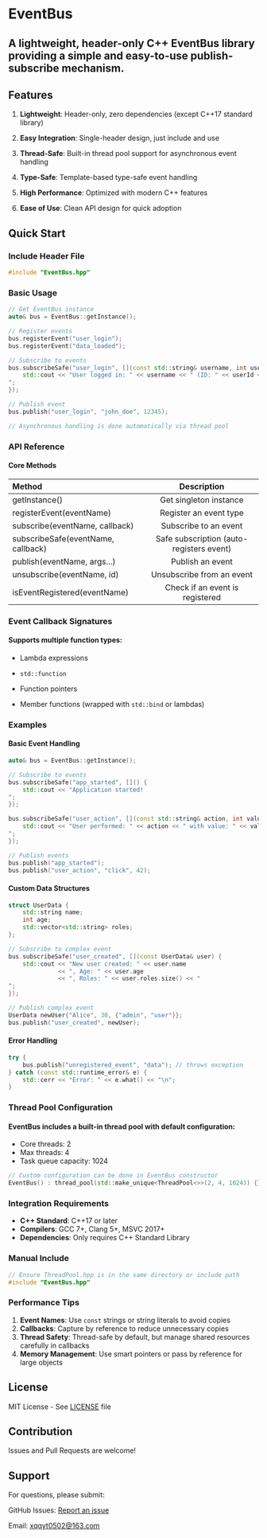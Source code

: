 # EventBus

## A lightweight, header-only C++ EventBus library providing a simple and easy-to-use publish-subscribe mechanism.

## Features

1. **Lightweight**: Header-only, zero dependencies (except C++17 standard library)

2. **Easy Integration**: Single-header design, just include and use

3. **Thread-Safe**: Built-in thread pool support for asynchronous event handling

4. **Type-Safe**: Template-based type-safe event handling

5. **High Performance**: Optimized with modern C++ features

6. **Ease of Use**: Clean API design for quick adoption

## Quick Start

### Include Header File

```cpp
#include "EventBus.hpp"
```

### Basic Usage
```cpp
// Get EventBus instance
auto& bus = EventBus::getInstance();

// Register events
bus.registerEvent("user_login");
bus.registerEvent("data_loaded");

// Subscribe to events
bus.subscribeSafe("user_login", [](const std::string& username, int userId) {
    std::cout << "User logged in: " << username << " (ID: " << userId << ")
";
});

// Publish event
bus.publish("user_login", "john_doe", 12345);

// Asynchronous handling is done automatically via thread pool
```

### API Reference

#### Core Methods
| Method | Description |
|:------ | :------: |
|getInstance() | Get singleton instance |
|registerEvent(eventName) | Register an event type |
|subscribe(eventName, callback) | Subscribe to an event |
|subscribeSafe(eventName, callback) | Safe subscription (auto-registers event) |
|publish(eventName, args...) | Publish an event |
|unsubscribe(eventName, id) | Unsubscribe from an event |
|isEventRegistered(eventName) | Check if an event is registered |

### Event Callback Signatures
#### Supports multiple function types:

- Lambda expressions

- `std::function`

- Function pointers

- Member functions (wrapped with `std::bind` or lambdas)

### Examples

#### Basic Event Handling
```cpp
auto& bus = EventBus::getInstance();

// Subscribe to events
bus.subscribeSafe("app_started", []() {
    std::cout << "Application started!
";
});

bus.subscribeSafe("user_action", [](const std::string& action, int value) {
    std::cout << "User performed: " << action << " with value: " << value << "
";
});

// Publish events
bus.publish("app_started");
bus.publish("user_action", "click", 42);
```

#### Custom Data Structures
```cpp
struct UserData {
    std::string name;
    int age;
    std::vector<std::string> roles;
};

// Subscribe to complex event
bus.subscribeSafe("user_created", [](const UserData& user) {
    std::cout << "New user created: " << user.name 
              << ", Age: " << user.age 
              << ", Roles: " << user.roles.size() << "
";
});

// Publish complex event
UserData newUser{"Alice", 30, {"admin", "user"}};
bus.publish("user_created", newUser);
```

#### Error Handling
```cpp
try {
    bus.publish("unregistered_event", "data"); // throws exception
} catch (const std::runtime_error& e) {
    std::cerr << "Error: " << e.what() << "\n";
}
```

### Thread Pool Configuration
#### EventBus includes a built-in thread pool with default configuration:

- Core threads: 2  
- Max threads: 4  
- Task queue capacity: 1024  

```cpp
// Custom configuration can be done in EventBus constructor
EventBus() : thread_pool(std::make_unique<ThreadPool<>>(2, 4, 1024)) {}
```

### Integration Requirements
- **C++ Standard**: C++17 or later  
- **Compilers**: GCC 7+, Clang 5+, MSVC 2017+  
- **Dependencies**: Only requires C++ Standard Library  

### Manual Include
```cpp
// Ensure ThreadPool.hpp is in the same directory or include path
#include "EventBus.hpp"
```

### Performance Tips
1. **Event Names**: Use `const` strings or string literals to avoid copies  
2. **Callbacks**: Capture by reference to reduce unnecessary copies  
3. **Thread Safety**: Thread-safe by default, but manage shared resources carefully in callbacks  
4. **Memory Management**: Use smart pointers or pass by reference for large objects  

## License
MIT License - See [LICENSE](LICENSE) file

## Contribution
Issues and Pull Requests are welcome!

## Support
For questions, please submit:  

GitHub Issues: [Report an issue](https://github.com/XQQYT/EventBus/issues)  

Email: xqqyt0502@163.com
